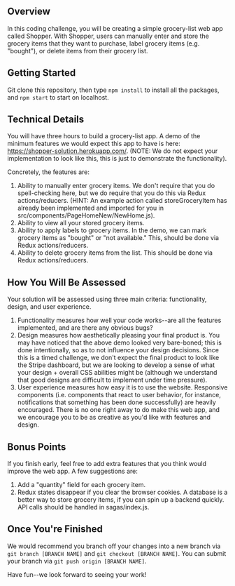 ## Overview

In this coding challenge, you will be creating a simple grocery-list web app called Shopper. With Shopper, users can manually enter and store the grocery items that they want to purchase, label grocery items (e.g. "bought"), or delete items from their grocery list.

## Getting Started

Git clone this repository, then type ```npm install``` to install all the packages, and ```npm start``` to start on localhost.

## Technical Details

You will have three hours to build a grocery-list app. A demo of the minimum features we would expect this app to have is here: https://shopper-solution.herokuapp.com/. (NOTE: We do not expect your implementation to look like this, this is just to demonstrate the functionality).

Concretely, the features are:

1. Ability to manually enter grocery items. We don't require that you do spell-checking here, but we do require that you do this via Redux actions/reducers. (HINT: An example action called storeGroceryItem has already been implemented and imported for you in src/components/PageHomeNew/NewHome.js).
2. Ability to view all your stored grocery items.
3. Ability to apply labels to grocery items. In the demo, we can mark grocery items as "bought" or "not available." This, should be done via Redux actions/reducers.
4. Ability to delete grocery items from the list. This should be done via Redux actions/reducers.

## How You Will Be Assessed

Your solution will be assessed using three main criteria: functionality, design, and user experience. 

1. Functionality measures how well your code works--are all the features implemented, and are there any obvious bugs? 
2. Design measures how aesthetically pleasing your final product is. You may have noticed that the above demo looked very bare-boned; this is done intentionally, so as to not influence your design decisions. Since this is a timed challenge, we don't expect the final product to look like the Stripe dashboard, but we are looking to develop a sense of what your design + overall CSS abilities might be (although we understand that good designs are difficult to implement under time pressure).
3. User experience measures how easy it is to use the website. Responsive components (i.e. components that react to user behavior, for instance, notifications that something has been done successfully) are heavily encouraged. There is no one right away to do make this web app, and we encourage you to be as creative as you'd like with features and design.

## Bonus Points

If you finish early, feel free to add extra features that you think would improve the web app. A few suggestions are:

1. Add a "quantity" field for each grocery item.
2. Redux states disappear if you clear the browser cookies. A database is a better way to store grocery items, if you can spin up a backend quickly. API calls should be handled in sagas/index.js.

## Once You're Finished

We would recommend you branch off your changes into a new branch via ```git branch [BRANCH NAME]``` and ```git checkout [BRANCH NAME]```. You can submit your branch via ```git push origin [BRANCH NAME]```.

Have fun--we look forward to seeing your work!
